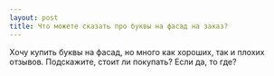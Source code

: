 ```yaml
---
layout: post 
title: Что можете сказать про буквы на фасад на заказ? 
--- 
```

Хочу купить буквы на фасад, но много как хороших, так и плохих отзывов. Подскажите, стоит ли покупать? Если да, то где?